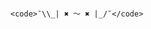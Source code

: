         

                                                                                        <code>¯\\_| ✖ 〜 ✖ |_/¯</code>

